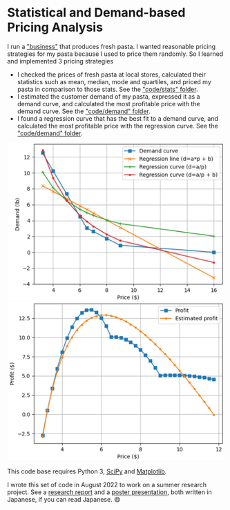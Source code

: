 # Statistical and Demand-based Pricing Analysis

I run a ["business"](https://italian19.blogspot.com/) that produces fresh pasta. I wanted reasonable pricing strategies for my pasta because I used to price them randomly. So I learned and implemented 3 pricing strategies 

- I checked the prices of fresh pasta at local stores, calculated their statistics such as mean, median, mode and quartiles, and priced my pasta in comparison to those stats. See the ["code/stats" folder](./code/stats/). 
- I estimated the customer demand of my pasta, expressed it as a demand curve, and calculated the most profitable price with the demand curve. See the ["code/demand" folder](./code/demand/). 
- I found a regression curve that has the best fit to a demand curve, and calculated the most profitable price with the regression curve. See the ["code/demand" folder](./code/demand/). 

<p align="center">
  <img src="images/demand-curve-regression.jpg" width="500" />
  <img src="images/profit.jpg" width="500" />
</p>

This code base requires Python 3, [SciPy](https://scipy.org/) and [Matplotlib](https://matplotlib.org/). 

I wrote this set of code in August 2022 to work on a summer research project. See a [research report](https://drive.google.com/file/d/11Ve25t66MUfaCeax15RPoRMIbAaji_vr/view?usp=sharing) and a [poster presentation](./images/poster-presentation.jpg), both written in Japanese, if you can read Japanese. :smile: 
